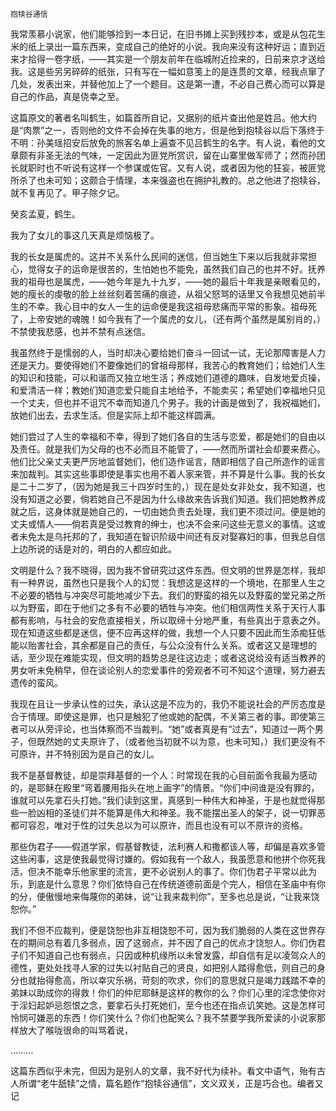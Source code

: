     抱犊谷通信 

   我常羡慕小说家，他们能够捡到一本日记，在旧书摊上买到残抄本，或是从包花生米的纸上录出一篇东西来，变成自己的绝好的小说。我向来没有这种好运；直到近来才拾得一卷字纸，——其实是一个朋友前年在临城附近捡来的，日前来京才送给我。这是些另另碎碎的纸张，只有写在一幅如意笺上的是连贯的文章，经我点窜了几处，发表出来，并替他加上了一个题目。这是第一遭，不必自己费心而可以算是自己的作品，真是侥幸之至。

   这篇原文的著者名叫鹤生，如篇首所自记，又据别的纸片查出他是姓吕。他大约是“肉票”之一，否则他的文件不会掉在失事的地方，但是他到抱犊谷以后下落终于不明：孙美瑶招安后放免的旅客名单上遍查不见吕鹤生的名字。有人说，看他的文章颇有非圣无法的气味，一定因此为匪党所赏识，留在山寨里做军师了；然而孙团长就职时也不听说有这样一个参谋或佐官。又有人说，或者因为他的狂妄，被匪党所杀了也未可知；这颇合于情理，本来强盗也在拥护礼教的。总之他进了抱犊谷，就不复再见了。甲子除夕记。

   癸亥孟夏，鹤生。

   我为了女儿的事这几天真是烦恼极了。

   我的长女是属虎的。这并不关系什么民间的迷信，但当她生下来以后我就非常担心，觉得女子的运命是很苦的，生怕她也不能免，虽然我们自己的也并不好。抚养我的祖母也是属虎，——她今年是九十九岁，——她的最后十年我是亲眼看见的，她的瘦长的虔敬的脸上丝丝刻着苦痛的痕迹，从祖父怒骂的话里又令我想见她前半生的不幸。我心目中的女人一生的运命便是我这祖母悲痛而平常的影象。祖母死了，上帝安她的魂魄！如今我有了一个属虎的女儿，（还有两个虽然是属别肖的，）不禁使我悲感，也并不禁有点迷信。

   我虽然终于是懦弱的人，当时却决心要给她们奋斗一回试一试，无论那障害是人力还是天力。要使得她们不要像她们的曾祖母那样，我苦心的教育她们；给她们人生的知识和技能，可以和谐而又独立地生活；养成她们道德的趣味，自发地爱贞操，和爱清洁一样；教她们知道恋爱只能自主地给予，不能卖买；希望她们幸福地只见一个丈夫，但也并不诅咒不幸而知道几个男子。我的计画是做到了，我祝福她们，放她们出去，去求生活。但是实际上却不能这样圆满。

   她们尝过了人生的幸福和不幸，得到了她们各自的生活与恋爱，都是她们的自由以及责任。就是我们为父母的也不必而且不能管了，——然而所谓社会却要来费心。他们比父亲丈夫更严厉地监督她们，他们造作谣言，随即相信了自己所造作的谣言来加裁判。其实这些事即使是事实也用不着人家来管，并不算是什么事。我的长女是二十二岁了，（因为她是我三十四岁时生的，）现在是处女非处女，我不知道，也没有知道之必要，倘若她自己不是因为什么缘故来告诉我们知道。我们把她教养成就之后，这身体就是她自己的，一切由她负责去处理，我们更不须过问。便是她的丈夫或情人——倘若真是受过教育的绅士，也决不会来问这些无意义的事情。这或者未免太是乌托邦的了，我知道在智识阶级中间还有反对娶寡妇的事，但我总自信上边所说的话是对的，明白的人都应如此。

   文明是什么？我不晓得，因为我不曾研究过这件东西。但文明的世界是怎样，我却有一种界说，虽然也只是我个人的幻觉：我想这是这样的一个境地，在那里人生之不必要的牺牲与冲突尽可能地减少下去。我们的野蛮的祖先以及野蛮的堂兄弟之所以为野蛮，即在于他们之多有不必要的牺牲与冲突。他们相信两性关系于天行人事都有影响，与社会的安危直接相关，所以取缔十分地严重，有些真出于意表之外。现在知道这些都是迷信，便不应再这样的做，我想一个人只要不因此而生添痴狂低能以贻害社会，其余都是自己的责任，与公众没有什么关系。或者这又是理想的话，至少现在难能实现，但文明的趋势总是往这边走；或者这说给没有适当教养的男女听未免稍早，但在谈论别人的恋爱事件的旁观者不可不知这个道理，努力避去遗传的蛮风。

   我现在且让一步承认性的过失，承认这是不应为的，我仍不能说社会的严厉态度是合于情理。即使这是罪，也只是触犯了他或她的配偶，不关第三者的事。即使第三者可以从旁评论，也当体察而不当裁判。“她”或者真是有“过去”，知道过一两个男子，但既然她的丈夫原许了，（或者他当初就不以为意，也未可知，）我们更没有不可原许，并不特别因为是自己的女儿。

   我不是基督教徒，却是崇拜基督的一个人：时常现在我的心目前面令我最为感动的，是耶稣在殿里“弯着腰用指头在地上画字”的情景。“你们中间谁是没有罪的，谁就可以先拿石头打她。”我们读到这里，真感到一种伟大和神圣，于是也就觉得那些一脸凶相的圣徒们并不能算是伟大和神圣。我不能摆出圣人的架子，说一切罪恶都可容忍，唯对于性的过失总以为可以原许，而且也没有可以不原许的资格。

   那些伪君子——假道学家，假基督教徒，法利赛人和撒都该人等，却偏是喜欢多管这些闲事，这是使我最觉得讨嫌的。假如我有一个敌人，我虽愿意和他拼个你死我活，但决不能幸乐他家里的流言，更不必说别人的事了。你们伪君子平常以此为乐，到底是什么意思？你们依恃自己在传统道德前面是个完人，相信在圣庙中有你的分，便傲慢地来侮蔑你的弟妹，说“让我来裁判你”，至多也总是说，“让我来饶恕你。”

   我们不但不应裁判，便是饶恕也非互相饶恕不可，因为我们脆弱的人类在这世界存在的期间总有着几多弱点，因了这弱点，并不因了自己的优点才饶恕人。你们伪君子们不知道自己也有弱点，只因或种机缘所以未曾发露，却自信有足以凌驾众人的德性，更处处找寻人家的过失以衬贴自己的贤良，如把别人踏得愈低，则自己的身分也就抬得愈高，所以幸灾乐祸，苛刻的吹求，你们的意思就只是竭力践踏不幸的弟妹以助成你的得救！你们的仲尼耶稣是这样的教你的么？你们心里的淫念使你对于淫妇起妒忌怨恨之念，要拿石头打死她们，至今也还在指点讥笑她。这是怎样可怜悯可嫌恶的东西！你们笑什么？你们也配笑么？我不禁要学我所爱读的小说家那样放大了喉咙很命的叫骂着说，

   ………

   这篇东西似乎未完，但因为是别人的文章，我不好代为续补。看文中语气，殆有古人所谓“老牛舐犊”之情，篇名题作“抱犊谷通信”，文义双关，正是巧合也。编者又记


